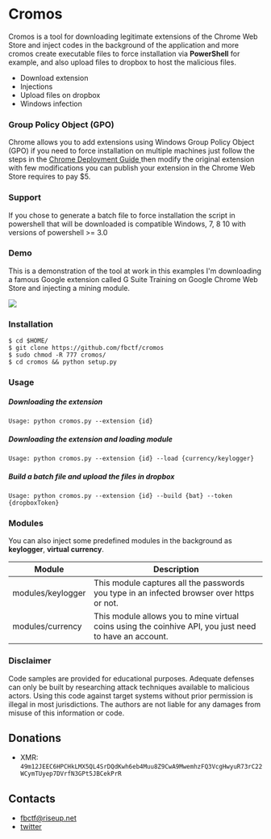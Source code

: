 # Cromos 

Cromos is a tool for downloading legitimate extensions of the Chrome Web Store and inject codes in the background of the application and more cromos create executable files to force installation via <strong>PowerShell</strong> for example, and also upload files to dropbox to host the malicious files.

  - Download extension
  - Injections
  - Upload files on dropbox
  - Windows infection
  
### Group Policy Object (GPO) 
Chrome allows you to add extensions using Windows
Group Policy Object (GPO) if you need to force installation on multiple machines just follow the steps in the <a href="https://docs.google.com/document/d/1iu6I0MhyrvyS5h5re5ai8RSVO2sYx2gWI4Zk4Tp6fgc"> Chrome Deployment Guide </a> 
then modify the original extension with few modifications you can publish your extension in the Chrome Web Store requires to pay $5.

### Support
If you chose to generate a batch file to force installation the script in powershell that will be downloaded is compatible Windows, 7, 8 10 with versions of powershell >= 3.0

  
  ### Demo
  This is a demonstration of the tool at work in this examples I'm downloading a famous Google extension called G Suite Training on Google Chrome Web Store and injecting a mining module.
  
  
<a href="https://asciinema.org/a/2kLKxkIkxXcN7oyzVq1ywndKt?autoplay=1"><img src="https://asciinema.org/a/2kLKxkIkxXcN7oyzVq1ywndKt.png"/></a>
  
  ### Installation
  
```
$ cd $HOME/
$ git clone https://github.com/fbctf/cromos
$ sudo chmod -R 777 cromos/
$ cd cromos && python setup.py
```
 ### Usage
 ##### Downloading the extension
 ```
Usage: python cromos.py --extension {id}
 ```
 ##### Downloading the extension and loading module
 
 ```
Usage: python cromos.py --extension {id} --load {currency/keylogger}
```
 ##### Build a batch file and upload the files in dropbox
 
 ```
 Usage: python cromos.py --extension {id} --build {bat} --token {dropboxToken}
 ```

 
 
### Modules
You can also inject some predefined modules in the background as <strong>keylogger</strong>, <strong>virtual currency</strong>.

Module | Description
--------|------------
modules/keylogger | This module captures all the passwords you type in an infected browser over https or not.
modules/currency | This module allows you to mine virtual coins using the coinhive API, you just need to have an account.

### Disclaimer
Code samples are provided for educational purposes. Adequate defenses can only be built by researching attack techniques available to malicious actors. Using this code against target systems without prior permission is illegal in most jurisdictions. The authors are not liable for any damages from misuse of this information or code.


## Donations
* XMR: `49m12JEEC6HPCHkLMX5QL4SrDQdKwh6eb4Muu8Z9CwA9MwemhzFQ3VcgHwyuR73rC22WCymTUyep7DVrfN3GPt5JBCekPrR `

## Contacts
* fbctf@riseup.net
* [twitter](https://www.twitter.com/fbctf)
